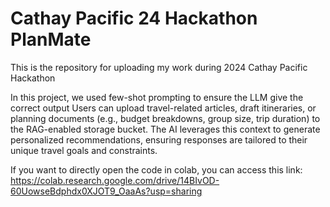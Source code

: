 # Cathay Pacific 24 Hackathon PlanMate
This is the repository for uploading my work during 2024 Cathay Pacific Hackathon

In this project, we used few-shot prompting to ensure the LLM give the correct output
Users can upload travel-related articles, draft itineraries, or planning documents (e.g., budget breakdowns, group size, trip duration) to the RAG-enabled storage bucket. The AI leverages this context to generate personalized recommendations, ensuring responses are tailored to their unique travel goals and constraints.

If you want to directly open the code in colab, you can access this link: 
https://colab.research.google.com/drive/14BIvOD-60UowseBdphdx0XJOT9_OaaAs?usp=sharing
